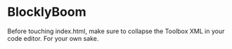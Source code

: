 # BlocklyBoom
Before touching index.html, make sure to collapse the Toolbox XML in your code editor.
For your own sake.

